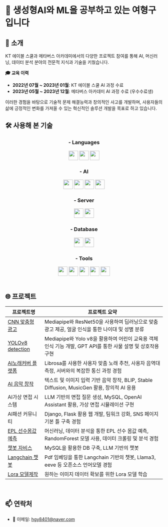 # 👋  생성형AI와 ML을 공부하고 있는 여형구 입니다
       
## 🌟 소개  
KT 에이블 스쿨과 메타버스 아카데미에서의 다양한 프로젝트 참여를 통해 AI, 머신러닝, 데이터 분석 분야의 전문적 지식과 기술을 키웠습니다. 
      
**🎓 교육 이력**  
- **2022년 07월 ~ 2023년 01월**: KT 에이블 스쿨 AI 과정 수료
- **2023년 05월 ~ 2023년 12월**: 메타버스 아카데미 AI 과정 수료 (우수수료생) 
 
이러한 경험을 바탕으로 기술적 문제 해결능력과 창의적인 사고를 개발하며, 사용자들의 삶에 긍정적인 변화를 가져올 수 있는 혁신적인 솔루션 개발을 목표로 하고 있습니다.
<br>

## 🛠 사용해 본 기술

<div align="center">

### - Languages
<img src="https://img.shields.io/badge/-Python-3776AB?style=flat-square&logo=python&logoColor=white" height="30"/> 
<img src="https://img.shields.io/badge/-HTML5-E34F26?style=flat-square&logo=html5&logoColor=white" height="30"/> 
<img src="https://img.shields.io/badge/-JavaScript-F7DF1E?style=flat-square&logo=javascript&logoColor=black" height="30"/>

### - AI
<img src="https://img.shields.io/badge/-TensorFlow-FF6F00?style=flat-square&logo=tensorflow&logoColor=white" height="30"/>
<img src="https://img.shields.io/badge/-PyTorch-EE4C2C?style=flat-square&logo=pytorch&logoColor=white" height="30"/>
<img src="https://img.shields.io/badge/-Yolov8-0078D4?style=flat-square&logo=yolo&logoColor=white" height="30"/>  <!-- Placeholder for Yolov8 -->
<img src="https://img.shields.io/badge/-OpenCV-5C3EE8?style=flat-square&logo=opencv&logoColor=white" height="30"/>

### - Server
<img src="https://img.shields.io/badge/-Flask-000000?style=flat-square&logo=flask&logoColor=white" height="30"/>
<img src="https://img.shields.io/badge/-FastAPI-009688?style=flat-square&logo=fastapi&logoColor=white" height="30"/>

### - Database
<img src="https://img.shields.io/badge/-SQLite-003B57?style=flat-square&logo=sqlite&logoColor=white" height="30"/>
<img src="https://img.shields.io/badge/-MySQL-4479A1?style=flat-square&logo=mysql&logoColor=white" height="30"/>

### - Tools
<img src="https://img.shields.io/badge/-Visual_Studio_Code-007ACC?style=flat-square&logo=visual-studio-code&logoColor=white" height="30"/>
<img src="https://img.shields.io/badge/-LoRA-FF6F00?style=flat-square&logo=some-lora-logo&logoColor=white" height="30"/>  <!-- Placeholder for LoRA -->
<img src="https://img.shields.io/badge/-PyCharm-000000?style=flat-square&logo=pycharm&logoColor=white" height="30"/>
<img src="https://img.shields.io/badge/-Git-F05032?style=flat-square&logo=git&logoColor=white" height="30"/>
<img src="https://img.shields.io/badge/-GitHub-181717?style=flat-square&logo=github&logoColor=white" height="30"/>

</div>

<br>


## 🌐 프로젝트 

| 프로젝트명 | 프로젝트 요약 |
| ---------- | ------------- |
| [CNN 맞춤형 광고](https://github.com/wahoman/CNN-based_advertising_services.git) | Mediapipe와 ResNet50을 사용하여 딥러닝으로 맞춤 광고 제공, 얼굴 인식을 통한 나이대 및 성별 분류 |
| [YOLOv8 detection](https://github.com/wahoman/Yolov8_detection) | Mediapipe와 Yolo v8을 활용하여 어린이 교육용 객체 인식 기능 개발, GPT API를 통한 사물 설명 및 상호작용 구현 |
| [AI노래커버 플랫폼](https://github.com/wahoman/AI_music_PROJECT.git) | Librosa를 사용한 사용자 맞춤 노래 추천, 사용자 음역대 측정, 서버와의 복잡한 통신 과정 경험 |
| [AI 음악 창작](https://github.com/wahoman/singsongchanson-AI.git) | 텍스트 및 이미지 입력 기반 음악 창작, BLIP, Stable Diffusion, MusicGen 활용, 창의적 AI 응용 |
| AI가상 면접 시스템 | LLM 기반의 면접 질문 생성, MySQL, OpenAI Assistant 활용, 가상 면접 시뮬레이션 구현 |
| AI패션 커뮤니티 | Django, Flask 활용 웹 개발, 팀워크 강화, SNS 페이지 기본 틀 구축 경험 |
| [EPL 선수몸값 예측](https://github.com/wahoman/EPL) | 머신러닝, 데이터 분석을 통한 EPL 선수 몸값 예측, RandomForest 모델 사용, 데이터 크롤링 및 분석 경험 |
| [챗봇 자비스](https://github.com/wahoman/Chatbot-Jarvis) | MySQL을 활용한 DB 구축, LLM 기반의 챗봇 |
| [Langchain 챗봇](https://github.com/wahoman/pdf_tokenize_Chatbot) | Pdf 임베딩을 통한 Langchain 기반의 챗봇, Llama3, eeve 등 오픈소스 언어모델 경험 |
| [Lora 모델제작](https://github.com/wahoman/Lora) | 원하는 이미지 데이터 확보를 위한 Lora 모델 학습 |

<br>

## 📫 연락처
- 📧 이메일: [hgy8401@naver.com](mailto:hgy8401@naver.com)
